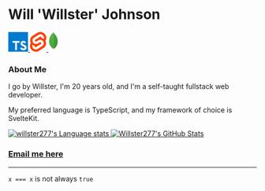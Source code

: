 # Will 'Willster' Johnson

<a href="https://typescriptlang.org/">
  <img
    height="40"
    alt="TypeScript"
    src="assets/typescript.png"
  />
<a />
<a href="https://svelte.dev/">
  <img
    height="40"
    alt="Svelte"
    src="assets/svelte.png"
  />
<a />
<a href="https://mongodb.com/">
  <img
    height="40"
    alt="Mongo DB"
    src="assets/mongo.png"
  />
<a />

### About Me

I go by Willster, I'm 20 years old, and I'm a self-taught fullstack web developer.

My preferred language is TypeScript, and my framework of choice is SvelteKit.

<a href="https://github.com/anuraghazra/github-readme-stats">
  <img
    height="200"
    alt="willster277's Language stats"
    src="https://github-readme-stats.vercel.app/api/top-langs/?username=willster277&layout=compact&theme=github_dark"
  />
</a>
<a href="https://github.com/anuraghazra/github-readme-stats">
  <img
    height="200"
    alt="Willster277's GitHub Stats"
    src="https://github-readme-stats.vercel.app/api?username=willster277&count_private=true&show_icons=true&theme=github_dark"
  />
</a>

### [Email me here](mailto:willster+github-readme@willsterjohnson.com)

---

`x === x` is not always `true` <!-- `const x = 0/0;` (or any other NaN) -->
